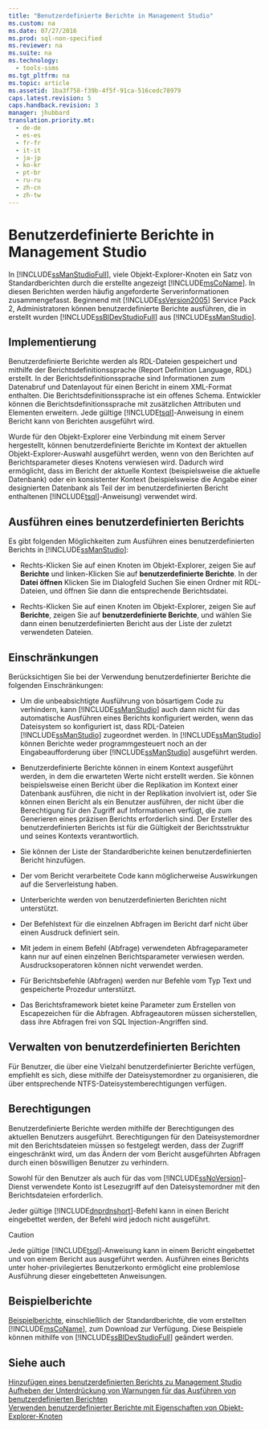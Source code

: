 ```yaml
---
title: "Benutzerdefinierte Berichte in Management Studio"
ms.custom: na
ms.date: 07/27/2016
ms.prod: sql-non-specified
ms.reviewer: na
ms.suite: na
ms.technology: 
  - tools-ssms
ms.tgt_pltfrm: na
ms.topic: article
ms.assetid: 1ba3f758-f39b-4f5f-91ca-516cedc78979
caps.latest.revision: 5
caps.handback.revision: 3
manager: jhubbard
translation.priority.mt: 
  - de-de
  - es-es
  - fr-fr
  - it-it
  - ja-jp
  - ko-kr
  - pt-br
  - ru-ru
  - zh-cn
  - zh-tw
---
```

# Benutzerdefinierte Berichte in Management Studio
In [!INCLUDE[ssManStudioFull](../content/includes/ssManStudioFull_md.md)], viele Objekt-Explorer-Knoten ein Satz von Standardberichten durch die erstellte angezeigt [!INCLUDE[msCoName](../content/includes/msCoName_md.md)]. In diesen Berichten werden häufig angeforderte Serverinformationen zusammengefasst. Beginnend mit [!INCLUDE[ssVersion2005](../content/includes/ssVersion2005_md.md)] Service Pack 2, Administratoren können benutzerdefinierte Berichte ausführen, die in erstellt wurden [!INCLUDE[ssBIDevStudioFull](../content/includes/ssBIDevStudioFull_md.md)] aus [!INCLUDE[ssManStudio](../content/includes/ssManStudio_md.md)].  
  
## Implementierung  
Benutzerdefinierte Berichte werden als RDL-Dateien gespeichert und mithilfe der Berichtsdefinitionssprache (Report Definition Language, RDL) erstellt. In der Berichtsdefinitionssprache sind Informationen zum Datenabruf und Datenlayout für einen Bericht in einem XML-Format enthalten. Die Berichtsdefinitionssprache ist ein offenes Schema. Entwickler können die Berichtsdefinitionssprache mit zusätzlichen Attributen und Elementen erweitern. Jede gültige [!INCLUDE[tsql](../content/includes/tsql_md.md)]-Anweisung in einem Bericht kann von Berichten ausgeführt wird.  
  
Wurde für den Objekt-Explorer eine Verbindung mit einem Server hergestellt, können benutzerdefinierte Berichte im Kontext der aktuellen Objekt-Explorer-Auswahl ausgeführt werden, wenn von den Berichten auf Berichtsparameter dieses Knotens verwiesen wird. Dadurch wird ermöglicht, dass im Bericht der aktuelle Kontext (beispielsweise die aktuelle Datenbank) oder ein konsistenter Kontext (beispielsweise die Angabe einer designierten Datenbank als Teil der im benutzerdefinierten Bericht enthaltenen [!INCLUDE[tsql](../content/includes/tsql_md.md)]-Anweisung) verwendet wird.  
  
## Ausführen eines benutzerdefinierten Berichts  
Es gibt folgenden Möglichkeiten zum Ausführen eines benutzerdefinierten Berichts in [!INCLUDE[ssManStudio](../content/includes/ssManStudio_md.md)]:  
  
-   Rechts\-Klicken Sie auf einen Knoten im Objekt-Explorer, zeigen Sie auf **Berichte** und linken\-Klicken Sie auf **benutzerdefinierte Berichte**. In der **Datei öffnen** Klicken Sie im Dialogfeld Suchen Sie einen Ordner mit RDL-Dateien, und öffnen Sie dann die entsprechende Berichtsdatei.  
  
-   Rechts\-Klicken Sie auf einen Knoten im Objekt-Explorer, zeigen Sie auf **Berichte**, zeigen Sie auf **benutzerdefinierte Berichte**, und wählen Sie dann einen benutzerdefinierten Bericht aus der Liste der zuletzt verwendeten Dateien.  
  
## Einschränkungen  
Berücksichtigen Sie bei der Verwendung benutzerdefinierter Berichte die folgenden Einschränkungen:  
  
-   Um die unbeabsichtigte Ausführung von bösartigem Code zu verhindern, kann [!INCLUDE[ssManStudio](../content/includes/ssManStudio_md.md)] auch dann nicht für das automatische Ausführen eines Berichts konfiguriert werden, wenn das Dateisystem so konfiguriert ist, dass RDL-Dateien [!INCLUDE[ssManStudio](../content/includes/ssManStudio_md.md)] zugeordnet werden. In [!INCLUDE[ssManStudio](../content/includes/ssManStudio_md.md)] können Berichte weder programmgesteuert noch an der Eingabeaufforderung über [!INCLUDE[ssManStudio](../content/includes/ssManStudio_md.md)] ausgeführt werden.  
  
-   Benutzerdefinierte Berichte können in einem Kontext ausgeführt werden, in dem die erwarteten Werte nicht erstellt werden. Sie können beispielsweise einen Bericht über die Replikation im Kontext einer Datenbank ausführen, die nicht in der Replikation involviert ist, oder Sie können einen Bericht als ein Benutzer ausführen, der nicht über die Berechtigung für den Zugriff auf Informationen verfügt, die zum Generieren eines präzisen Berichts erforderlich sind. Der Ersteller des benutzerdefinierten Berichts ist für die Gültigkeit der Berichtsstruktur und seines Kontexts verantwortlich.  
  
-   Sie können der Liste der Standardberichte keinen benutzerdefinierten Bericht hinzufügen.  
  
-   Der vom Bericht verarbeitete Code kann möglicherweise Auswirkungen auf die Serverleistung haben.  
  
-   Unterberichte werden von benutzerdefinierten Berichten nicht unterstützt.  
  
-   Der Befehlstext für die einzelnen Abfragen im Bericht darf nicht über einen Ausdruck definiert sein.  
  
-   Mit jedem in einem Befehl (Abfrage) verwendeten Abfrageparameter kann nur auf einen einzelnen Berichtsparameter verwiesen werden. Ausdrucksoperatoren können nicht verwendet werden.  
  
-   Für Berichtsbefehle (Abfragen) werden nur Befehle vom Typ Text und gespeicherte Prozedur unterstützt.  
  
-   Das Berichtsframework bietet keine Parameter zum Erstellen von Escapezeichen für die Abfragen. Abfrageautoren müssen sicherstellen, dass ihre Abfragen frei von SQL Injection-Angriffen sind.  
  
## Verwalten von benutzerdefinierten Berichten  
Für Benutzer, die über eine Vielzahl benutzerdefinierter Berichte verfügen, empfiehlt es sich, diese mithilfe der Dateisystemordner zu organisieren, die über entsprechende NTFS-Dateisystemberechtigungen verfügen.  
  
## Berechtigungen  
Benutzerdefinierte Berichte werden mithilfe der Berechtigungen des aktuellen Benutzers ausgeführt. Berechtigungen für den Dateisystemordner mit den Berichtsdateien müssen so festgelegt werden, dass der Zugriff eingeschränkt wird, um das Ändern der vom Bericht ausgeführten Abfragen durch einen böswilligen Benutzer zu verhindern.  
  
Sowohl für den Benutzer als auch für das vom [!INCLUDE[ssNoVersion](../content/includes/ssNoVersion_md.md)]-Dienst verwendete Konto ist Lesezugriff auf den Dateisystemordner mit den Berichtsdateien erforderlich.  
  
Jeder gültige [!INCLUDE[dnprdnshort](../content/includes/dnprdnshort_md.md)]-Befehl kann in einen Bericht eingebettet werden, der Befehl wird jedoch nicht ausgeführt.  
  
> [!CAUTION]  
> Jede gültige [!INCLUDE[tsql](../content/includes/tsql_md.md)]-Anweisung kann in einem Bericht eingebettet und von einem Bericht aus ausgeführt werden. Ausführen eines Berichts unter hoher\-privilegiertes Benutzerkonto ermöglicht eine problemlose Ausführung dieser eingebetteten Anweisungen.  
  
## Beispielberichte  
[Beispielberichte](http://go.microsoft.com/fwlink/?LinkId=81792), einschließlich der Standardberichte, die vom erstellten [!INCLUDE[msCoName](../content/includes/msCoName_md.md)], zum Download zur Verfügung. Diese Beispiele können mithilfe von [!INCLUDE[ssBIDevStudioFull](../content/includes/ssBIDevStudioFull_md.md)] geändert werden.  
  
## Siehe auch  
[Hinzufügen eines benutzerdefinierten Berichts zu Management Studio](../content/Add-a-Custom-Report-to-Management-Studio.md)  
[Aufheben der Unterdrückung von Warnungen für das Ausführen von benutzerdefinierten Berichten](../content/Unsuppress-Run-Custom-Report-Warnings.md)  
[Verwenden benutzerdefinierter Berichte mit Eigenschaften von Objekt-Explorer-Knoten](../content/Use-Custom-Reports-with-Object-Explorer-Node-Properties.md)  
  
